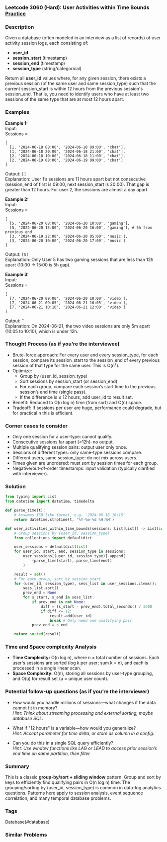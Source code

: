 ### Leetcode 3060 (Hard): User Activities within Time Bounds [Practice](https://leetcode.com/problems/user-activities-within-time-bounds)

### Description  
Given a database (often modeled in an interview as a list of records) of user activity session logs, each consisting of:
- **user_id**
- **session_start** (timestamp)
- **session_end** (timestamp)
- **session_type** (string/categorical)

Return all **user_id** values where, for any given session, there exists a previous session (of the same user and same session_type) such that the current session_start is within 12 hours from the previous session's session_end. That is, you need to identify users who have at least two sessions of the same type that are at most 12 hours apart.

### Examples  

**Example 1:**  
Input:  
Sessions =  
```
[
  [1, '2024-06-18 08:00', '2024-06-18 09:00', 'chat'],
  [1, '2024-06-18 20:00', '2024-06-18 21:00', 'chat'],
  [2, '2024-06-18 10:00', '2024-06-18 11:00', 'chat'],
  [2, '2024-06-19 08:00', '2024-06-19 09:00', 'chat']
]
```
Output: `[]`  
Explanation: User 1’s sessions are 11 hours apart but not consecutive (session_end of first is 09:00, next session_start is 20:00). That gap is greater than 12 hours. For user 2, the sessions are almost a day apart.

**Example 2:**  
Input:  
Sessions =  
```
[
  [5, '2024-06-20 08:00', '2024-06-20 10:00', 'gaming'],
  [5, '2024-06-20 15:00', '2024-06-20 16:00', 'gaming'], # 5h from previous end
  [3, '2024-06-19 22:00', '2024-06-20 05:00', 'music'],
  [3, '2024-06-20 10:00', '2024-06-20 17:00', 'music']
]
```
Output: `[5]`  
Explanation: Only User 5 has two gaming sessions that are less than 12h apart (10:00 → 15:00 is 5h gap).

**Example 3:**  
Input:  
Sessions =  
```
[
  [7, '2024-06-20 09:00', '2024-06-20 10:00', 'video'],
  [7, '2024-06-21 09:05', '2024-06-21 10:05', 'video'],
  [7, '2024-06-21 10:10', '2024-06-21 12:00', 'video']
]
```
Output: ``  
Explanation: On 2024-06-21, the two video sessions are only 5m apart (10:05 to 10:10), which is under 12h.

### Thought Process (as if you’re the interviewee)  
- Brute-force approach: For every user and every session_type, for each session, compare its session_start to the session_end of every previous session of that type for the same user. This is O(n²).
- Optimize:  
  - Group by (user_id, session_type)
  - Sort sessions by session_start (or session_end)
  - For each group, compare each session’s start time to the previous session’s end time (single pass).  
  - If the difference is ≤ 12 hours, add user_id to result set.
- Benefit: Reduced to O(n log n) time (from sort) and O(n) space.  
- Tradeoff: If sessions per user are huge, performance could degrade, but for practical n this is efficient.

### Corner cases to consider  
- Only one session for a user-type: cannot qualify.
- Consecutive sessions far apart (>12h): no output.
- Multiple qualifying session pairs: output user only once.
- Sessions of different types: only same-type sessions compare.
- Different users, same session_type: do not mix across users.
- Times given are unordered: must sort by session times for each group.
- Negative/out-of-order timestamps: input validation (typically clarified with interviewer).

### Solution

```python
from typing import List
from datetime import datetime, timedelta

def parse_time(t):
    # Assumes ISO-like format, e.g. '2024-06-18 10:15'
    return datetime.strptime(t, '%Y-%m-%d %H:%M')

def user_activities_within_time_bounds(sessions: List[List]) -> List[int]:
    # Group sessions by (user_id, session_type)
    from collections import defaultdict

    user_sessions = defaultdict(list)
    for user_id, start, end, session_type in sessions:
        user_sessions[(user_id, session_type)].append(
            (parse_time(start), parse_time(end))
        )

    result = set()
    # For each group, sort by session_start
    for (user_id, session_type), sess_list in user_sessions.items():
        sess_list.sort()
        prev_end = None
        for s_start, s_end in sess_list:
            if prev_end is not None:
                diff = (s_start - prev_end).total_seconds() / 3600
                if diff <= 12:
                    result.add(user_id)
                    break # Only need one qualifying pair
            prev_end = s_end

    return sorted(result)
```

### Time and Space complexity Analysis  

- **Time Complexity:** O(n log n), where n = total number of sessions. Each user's sessions are sorted (log k per user; sum k = n), and each is processed in a single linear scan.
- **Space Complexity:** O(n), storing all sessions by user-type grouping, and O(u) for result set (u = unique user count).

### Potential follow-up questions (as if you’re the interviewer)  

- How would you handle millions of sessions—what changes if the data cannot fit in memory?  
  *Hint: Think about streaming processing and external sorting, maybe database SQL.*

- What if "12 hours" is a variable—how would you generalize?  
  *Hint: Accept parameter for time delta, or store as column in a config.*

- Can you do this in a single SQL query efficiently?  
  *Hint: Use window functions like LAG or LEAD to access prior session’s end time on same partition, then filter.*

### Summary
This is a classic **group-by/sort + sliding window** pattern. Group and sort by keys to efficiently find qualifying pairs in O(n log n) time. The grouping/sorting by (user_id, session_type) is common in data-log analytics questions. Patterns here apply to session analysis, event sequence correlation, and many temporal database problems.

### Tags
Database(#database)

### Similar Problems

